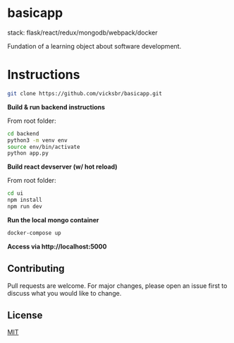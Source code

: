 # basicapp

stack: flask/react/redux/mongodb/webpack/docker

Fundation of a learning object about software development.


# Instructions

```bash
git clone https://github.com/vicksbr/basicapp.git
```

**Build & run backend instructions**

From root folder:

```bash
cd backend
python3 -m venv env
source env/bin/activate
python app.py
```

**Build react devserver (w/ hot reload)**

From root folder:

```bash
cd ui
npm install
npm run dev
```

**Run the local mongo container**

```bash
docker-compose up
```
**Access via http://localhost:5000**

## Contributing
Pull requests are welcome. For major changes, please open an issue first to discuss what you would like to change.

## License
[MIT](https://choosealicense.com/licenses/mit/)

